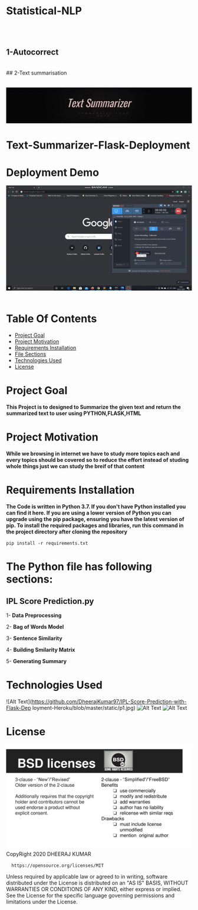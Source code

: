 # Statistical-NLP
<br><br>
## 1-Autocorrect 
<br>
## 2-Text summarisation 
<br><br>

![Alt Text](https://github.com/DheerajKumar97/Text-Summarizer-Flask-Deployment/blob/master/cover.png)
<br>
# Text-Summarizer-Flask-Deployment
# Deployment Demo

![Alt Text](https://github.com/DheerajKumar97/Text-Summarizer-Flask-Deployment/blob/master/Text%20Summarizer.gif)
<br><br>
# Table Of Contents
- [Project Goal](#Project-Goal)
- [Project Motivation](#Project-Motivation)
- [Requirements Installation](#Requirements-Installation)
- [File Sections](#File-Sections)
- [Technologies Used](#Technologies-Used)
- [License](#License)

# Project Goal

 **This Project is to designed to Summarize the given text and return the summarized text to user using PYTHON,FLASK,HTML**

# Project Motivation

**While we browsing in internet we have to study more topics each and every topics should be covered so to reduce the effort instead of studing whole things just we can study the breif of that content**

# Requirements Installation

**The Code is written in Python 3.7. If you don't have Python installed you can find it here. If you are using a lower version of Python you can upgrade using the pip package, ensuring you have the latest version of pip. To install the required packages and libraries, run this command in the project directory after cloning the repository**

    pip install -r requirements.txt
    
# The Python file has following sections:

## IPL Score Prediction.py

1- **Data Preprocessing** 

2- **Bag of Words Model**

3- **Sentence Similarity** 

4- **Building Smilarity Matrix**

5- **Generating Summary**

# Technologies Used

![Alt Text](https://github.com/DheerajKumar97/IPL-Score-Prediction-with-Flask-Dep
loyment-Heroku/blob/master/static/p1.jpg)
![Alt Text](https://github.com/DheerajKumar97/IPL-Score-Prediction-with-Flask-Deployment-Heroku/blob/master/static/p2.png)
![Alt Text](https://github.com/DheerajKumar97/IPL-Score-Prediction-with-Flask-Deployment-Heroku/blob/master/static/p3.png)

# License

![Alt Text](https://github.com/DheerajKumar97/Text-Summarizer-Flask-Deployment/blob/master/licence.jpg)
<br>
CopyRight 2020 DHEERAJ KUMAR

      https://opensource.org/licenses/MIT
      
Unless required by applicable law or agreed to in writing, software distributed under the License is distributed on an "AS IS" BASIS, WITHOUT WARRANTIES OR CONDITIONS OF ANY KIND, either express or implied. See the License for the specific language governing permissions and limitations under the License.
